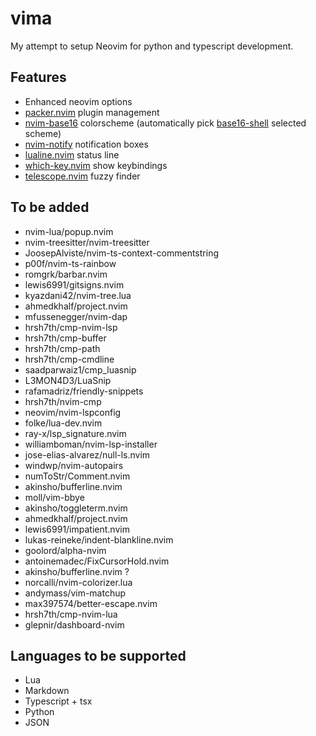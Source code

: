 # vima

My attempt to setup Neovim for python and typescript development.

## Features

- Enhanced neovim options
- [packer.nvim](https://github.com/wbthomason/packer.nvim) plugin management
- [nvim-base16](https://github.com/RRethy/nvim-base16) colorscheme (automatically pick [base16-shell](https://github.com/chriskempson/base16-shell) selected scheme)
- [nvim-notify](https://github.com/rcarriga/nvim-notify) notification boxes
- [lualine.nvim](https://github.com/nvim-lualine/lualine.nvim) status line
- [which-key.nvim](https://github.com/folke/which-key.nvim) show keybindings
- [telescope.nvim](https://github.com/nvim-telescope/telescope.nvim) fuzzy finder

## To be added

- nvim-lua/popup.nvim
- nvim-treesitter/nvim-treesitter
- JoosepAlviste/nvim-ts-context-commentstring
- p00f/nvim-ts-rainbow
- romgrk/barbar.nvim
- lewis6991/gitsigns.nvim
- kyazdani42/nvim-tree.lua
- ahmedkhalf/project.nvim
- mfussenegger/nvim-dap
- hrsh7th/cmp-nvim-lsp
- hrsh7th/cmp-buffer
- hrsh7th/cmp-path
- hrsh7th/cmp-cmdline
- saadparwaiz1/cmp_luasnip
- L3MON4D3/LuaSnip
- rafamadriz/friendly-snippets
- hrsh7th/nvim-cmp
- neovim/nvim-lspconfig
- folke/lua-dev.nvim
- ray-x/lsp_signature.nvim
- williamboman/nvim-lsp-installer
- jose-elias-alvarez/null-ls.nvim
- windwp/nvim-autopairs
- numToStr/Comment.nvim
- akinsho/bufferline.nvim
- moll/vim-bbye
- akinsho/toggleterm.nvim
- ahmedkhalf/project.nvim
- lewis6991/impatient.nvim
- lukas-reineke/indent-blankline.nvim
- goolord/alpha-nvim
- antoinemadec/FixCursorHold.nvim
- akinsho/bufferline.nvim ?
- norcalli/nvim-colorizer.lua
- andymass/vim-matchup
- max397574/better-escape.nvim
- hrsh7th/cmp-nvim-lua
- glepnir/dashboard-nvim

## Languages to be supported

- Lua
- Markdown
- Typescript + tsx
- Python
- JSON
